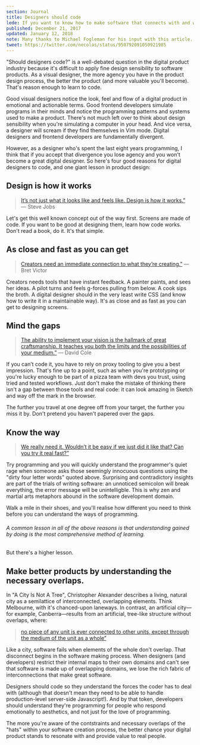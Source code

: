 ```yaml
---
section: Journal
title: Designers should code
lede: If you want to know how to make software that connects with and works for real people, there's no substitute for shaking hands with the invisible demons programmers wrestle with.
published: December 21, 2017
updated: January 12, 2018
note: Many thanks to Michael Fogleman for his input with this article.
tweet: https://twitter.com/necolas/status/950792091050921985
---
```


<p class="intro">"Should designers code?" is a well-debated question in the digital product industry because it's difficult to apply fine design sensibility to software products. As a visual designer, the more agency you have in the product design process, the better the product (and more valuable you'll become). That's reason enough to learn to code.</p>

Good visual designers notice the look, feel and flow of a digital product in emotional and actionable terms. Good frontend developers simulate programs in their minds and notice the programming patterns and systems used to make a product. There's not much left over to think about design sensibility when you're simulating a computer in your head. And vice versa, a designer will scream if they find themselves in Vim mode. Digital designers and frontend developers are fundamentally divergent.

However, as a designer who's spent the last eight years programming, I think that if you accept that divergence you lose agency and you won't become a great digital designer. So here's four good reasons for digital designers to code, and one giant lesson in product design:

## Design is how it works

> [It’s not just what it looks like and feels like. Design is how it works.”](http://www.nytimes.com/2003/11/30/magazine/the-guts-of-a-new-machine.html) — Steve Jobs

Let's get this well known concept out of the way first. Screens are made of code. If you want to be good at designing them, learn how code works. Don't read a book, do it. It's that simple.

## As close and fast as you can get

> [Creators need an immediate connection to what they’re creating.”](https://www.theatlantic.com/technology/archive/2017/09/saving-the-world-from-code/540393/) — Bret Victor

Creators needs tools that have instant feedback. A painter paints, and sees her ideas. A pilot turns and feels g-forces pulling from below. A cook sips the broth. A digital designer should in the very least write CSS (and know how to write it in a maintainable way). It's as close and as fast as you can get to designing screens.

## Mind the gaps

> [The ability to implement your vision is the hallmark of great craftsmanship. It teaches you both the limits and the possibilities of your medium.”](https://medium.com/@irondavy/designers-will-code-6c423fc5ccef) — David Cole

If you can’t code it, you have to rely on proxy tooling to give you a best impression. That's fine up to a point, such as when you're prototyping or you're lucky enough to be part of a pizza team with devs you trust, using tried and tested workflows. Just don't make the mistake of thinking there isn't a gap between those tools and real code: it can look amazing in Sketch and way off the mark in the browser.

The further you travel at one degree off from your target, the further you miss it by. Don't pretend you haven't papered over the gaps.

## Know the way

> [We really need it. Wouldn’t it be easy if we just did it like that? Can you try it real fast?”](https://m.signalvnoise.com/four-letter-words-f01603fb704c)

Try programming and you will quickly understand the programmer's quiet rage when someone asks those seemingly innocuous questions using the "dirty four letter words" quoted above. Surprising and contradictory insights are part of the trials of writing software: an unnoticed semicolon will break everything, the error message will be unintelligble. This is why zen and martial arts metaphors abound in the software development domain.

Walk a mile in their shoes, and you'll realise how different you need to think before you can understand the ways of programming.

###### A common lesson in all of the above reasons is that understanding gained by doing is the most comprehensive method of learning.

But there's a higher lesson.

## Make better products by understanding the necessary overlaps.

In "A City Is Not A Tree", Christopher Alexander describes a living, natural city as a semilattice of interconnected, overlapping elements. Think Melbourne, with it's chanced-upon laneways. In contrast, an artificial city—for example, Canberra—results from an artificial, tree-like structure without overlaps, where:

> [no piece of any unit is ever connected to other units, except through the medium of the unit as a whole”](https://books.google.com.au/books?id=k9ovDwAAQBAJ&pg=PT25&lpg=PT25&dq=no+piece+of+any+unit+is+ever+connected+to+other+units,+except+through+the+medium+of+the+unit+as+a+whole&source=bl&ots=lKOqDSgKWY&sig=v-bIPdpnF3pLTd4uQou4AcTW7Bw&hl=en&sa=X&ved=0ahUKEwikyo-Wsd7YAhVJhbwKHfaHBuMQ6AEILDAC#v=onepage&q=no%20piece%20of%20any%20unit%20is%20ever%20connected%20to%20other%20units%2C%20except%20through%20the%20medium%20of%20the%20unit%20as%20a%20whole&f=false)

Like a city, software fails when elements of the whole don't overlap. That disconnect begins in the software making process. When designers (and developers) restrict their internal maps to their own domains and can't see that software is made up of overlapping domains, we lose the rich fabric of interconnections that make great software.

Designers should code so they understand the forces the coder has to deal with (although that doesn't mean they need to be able to handle production-level server-side Javascript!). And by that token, developers should understand they're programming for people who respond emotionally to aesthetics, and not just for the love of programming.

The more you're aware of the contstraints and necessary overlaps of the "hats" within your software creation process, the better chance your digital product stands to resonate with and provide value to real people.
